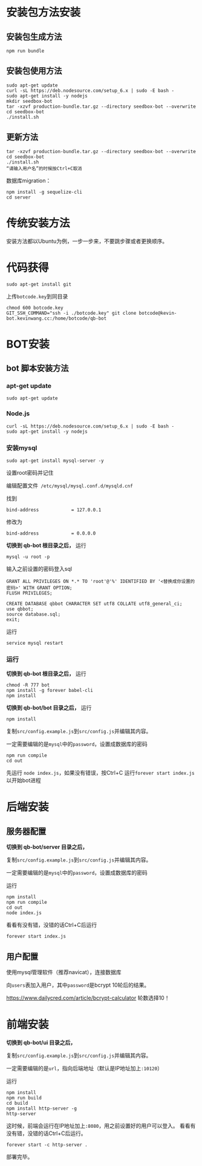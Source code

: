 # 安装包方法安装

## 安装包生成方法
```
npm run bundle
```


## 安装包使用方法
```
sudo apt-get update
curl -sL https://deb.nodesource.com/setup_6.x | sudo -E bash -
sudo apt-get install -y nodejs
mkdir seedbox-bot
tar -xzvf production-bundle.tar.gz --directory seedbox-bot --overwrite
cd seedbox-bot
./install.sh
```

## 更新方法
```
tar -xzvf production-bundle.tar.gz --directory seedbox-bot --overwrite
cd seedbox-bot
./install.sh
“请输入用户名”的时候按Ctrl+C取消
```

数据库migration：
```
npm install -g sequelize-cli
cd server
```

# 传统安装方法

安装方法都以Ubuntu为例，一步一步来，不要跳步骤或者更换顺序。

# 代码获得
```
sudo apt-get install git
```
上传```botcode.key```到同目录
```
chmod 600 botcode.key
GIT_SSH_COMMAND="ssh -i ./botcode.key" git clone botcode@kevin-bot.kevinwang.cc:/home/botcode/qb-bot
```


# BOT安装

## bot 脚本安装方法

### apt-get update
```
sudo apt-get update
```


### Node.js
```
curl -sL https://deb.nodesource.com/setup_6.x | sudo -E bash -
sudo apt-get install -y nodejs
```

### 安装mysql
```
sudo apt-get install mysql-server -y
```
设置root密码并记住

编辑配置文件``` /etc/mysql/mysql.conf.d/mysqld.cnf```

找到
```
bind-address            = 127.0.0.1
```
修改为
```
bind-address            = 0.0.0.0
```
**切换到 qb-bot 根目录之后，** 运行
```
mysql -u root -p
```
输入之前设置的密码登入sql
```
GRANT ALL PRIVILEGES ON *.* TO 'root'@'%' IDENTIFIED BY '<替换成你设置的密码>' WITH GRANT OPTION;
FLUSH PRIVILEGES;

CREATE DATABASE qbbot CHARACTER SET utf8 COLLATE utf8_general_ci;
use qbbot;
source database.sql;
exit;
```
运行
```
service mysql restart
```
### 运行
**切换到 qb-bot 根目录之后，** 运行
```
chmod -R 777 bot
npm install -g forever babel-cli
npm install
```
**切换到 qb-bot/bot 目录之后，** 运行
```
npm install
```

复制```src/config.example.js```到```src/config.js```并编辑其内容。

一定需要编辑的是```mysql```中的```password```，设置成数据库的密码

```
npm run compile
cd out
```

先运行 ```node index.js```，如果没有错误，按Ctrl+C
运行```forever start index.js```以开始bot进程

# 后端安装

## 服务器配置
**切换到 qb-bot/server 目录之后，** 

复制```src/config.example.js```到```src/config.js```并编辑其内容。

一定需要编辑的是```mysql```中的```password```，设置成数据库的密码

运行
```
npm install
npm run compile
cd out
node index.js
```
看看有没有错，没错的话Ctrl+C后运行
```
forever start index.js
```

## 用户配置
使用mysql管理软件（推荐navicat），连接数据库

向```users```表加入用户，其中```password```是bcrypt 10轮后的结果。

https://www.dailycred.com/article/bcrypt-calculator  轮数选择10！


# 前端安装
**切换到 qb-bot/ui 目录之后，** 

复制```src/config.example.js```到```src/config.js```并编辑其内容。

一定需要编辑的是```url```，指向后端地址（默认是IP地址加上```:10120```）

运行
```
npm install
npm run build
cd build
npm install http-server -g
http-server
```
这时候，前端会运行在IP地址加上```:8080```，用之前设置好的用户可以登入。
看看有没有错，没错的话Ctrl+C后运行。
```
forever start -c http-server .
```
部署完毕。
